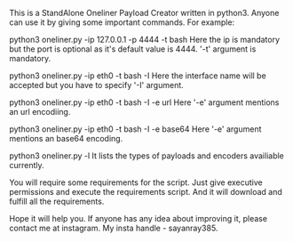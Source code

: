 This is a StandAlone Oneliner Payload Creator written in python3. Anyone can use it by giving some important commands. For example:

python3 oneliner.py -ip 127.0.0.1 -p 4444 -t bash
Here the ip is mandatory but the port is optional as it's default value is 4444. '-t' argument is mandatory.

python3 oneliner.py -ip eth0 -t bash -I
Here the interface name will be accepted but you have to specify '-I' argument.

python3 oneliner.py -ip eth0 -t bash -I -e url
Here '-e' argument mentions an url encodiing.

python3 oneliner.py -ip eth0 -t bash -I -e base64 <or b_64 or b64 or base_64>
Here '-e' argument mentions an base64 encoding.

python3 oneliner.py -l
It lists the types of payloads and encoders availiable currently.

You will require some requirements for the script.
Just give executive permissions and execute the requirements script.
And it will download and fulfill all the requirements.

Hope it will help you.
If anyone has any idea about improving it, please contact me at instagram.
My insta handle - sayanray385.
